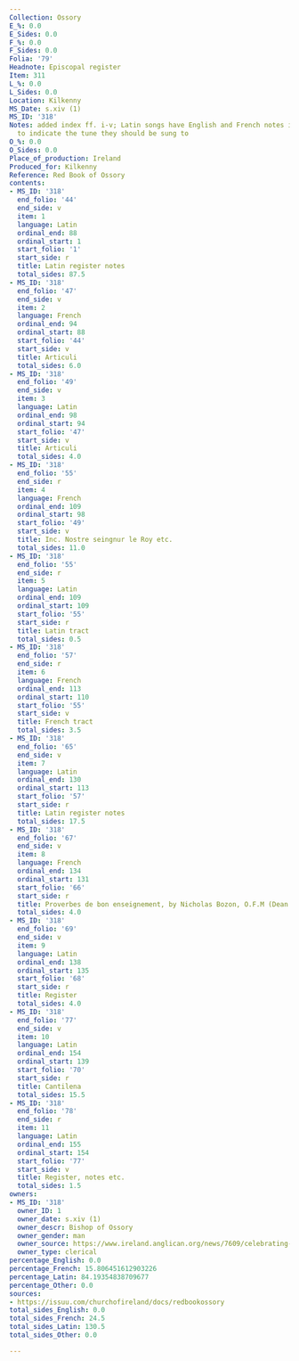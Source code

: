 ```yaml
---
Collection: Ossory
E_%: 0.0
E_Sides: 0.0
F_%: 0.0
F_Sides: 0.0
Folia: '79'
Headnote: Episcopal register
Item: 311
L_%: 0.0
L_Sides: 0.0
Location: Kilkenny
MS_Date: s.xiv (1)
MS_ID: '318'
Notes: added index ff. i-v; Latin songs have English and French notes in the margins
  to indicate the tune they should be sung to
O_%: 0.0
O_Sides: 0.0
Place_of_production: Ireland
Produced_for: Kilkenny
Reference: Red Book of Ossory
contents:
- MS_ID: '318'
  end_folio: '44'
  end_side: v
  item: 1
  language: Latin
  ordinal_end: 88
  ordinal_start: 1
  start_folio: '1'
  start_side: r
  title: Latin register notes
  total_sides: 87.5
- MS_ID: '318'
  end_folio: '47'
  end_side: v
  item: 2
  language: French
  ordinal_end: 94
  ordinal_start: 88
  start_folio: '44'
  start_side: v
  title: Articuli
  total_sides: 6.0
- MS_ID: '318'
  end_folio: '49'
  end_side: v
  item: 3
  language: Latin
  ordinal_end: 98
  ordinal_start: 94
  start_folio: '47'
  start_side: v
  title: Articuli
  total_sides: 4.0
- MS_ID: '318'
  end_folio: '55'
  end_side: r
  item: 4
  language: French
  ordinal_end: 109
  ordinal_start: 98
  start_folio: '49'
  start_side: v
  title: Inc. Nostre seingnur le Roy etc.
  total_sides: 11.0
- MS_ID: '318'
  end_folio: '55'
  end_side: r
  item: 5
  language: Latin
  ordinal_end: 109
  ordinal_start: 109
  start_folio: '55'
  start_side: r
  title: Latin tract
  total_sides: 0.5
- MS_ID: '318'
  end_folio: '57'
  end_side: r
  item: 6
  language: French
  ordinal_end: 113
  ordinal_start: 110
  start_folio: '55'
  start_side: v
  title: French tract
  total_sides: 3.5
- MS_ID: '318'
  end_folio: '65'
  end_side: v
  item: 7
  language: Latin
  ordinal_end: 130
  ordinal_start: 113
  start_folio: '57'
  start_side: r
  title: Latin register notes
  total_sides: 17.5
- MS_ID: '318'
  end_folio: '67'
  end_side: v
  item: 8
  language: French
  ordinal_end: 134
  ordinal_start: 131
  start_folio: '66'
  start_side: r
  title: Proverbes de bon enseignement, by Nicholas Bozon, O.F.M (Dean no. 52)
  total_sides: 4.0
- MS_ID: '318'
  end_folio: '69'
  end_side: v
  item: 9
  language: Latin
  ordinal_end: 138
  ordinal_start: 135
  start_folio: '68'
  start_side: r
  title: Register
  total_sides: 4.0
- MS_ID: '318'
  end_folio: '77'
  end_side: v
  item: 10
  language: Latin
  ordinal_end: 154
  ordinal_start: 139
  start_folio: '70'
  start_side: r
  title: Cantilena
  total_sides: 15.5
- MS_ID: '318'
  end_folio: '78'
  end_side: r
  item: 11
  language: Latin
  ordinal_end: 155
  ordinal_start: 154
  start_folio: '77'
  start_side: v
  title: Register, notes etc.
  total_sides: 1.5
owners:
- MS_ID: '318'
  owner_ID: 1
  owner_date: s.xiv (1)
  owner_descr: Bishop of Ossory
  owner_gender: man
  owner_source: https://www.ireland.anglican.org/news/7609/celebrating-christmas-with-the-red
  owner_type: clerical
percentage_English: 0.0
percentage_French: 15.806451612903226
percentage_Latin: 84.19354838709677
percentage_Other: 0.0
sources:
- https://issuu.com/churchofireland/docs/redbookossory
total_sides_English: 0.0
total_sides_French: 24.5
total_sides_Latin: 130.5
total_sides_Other: 0.0

---
```

